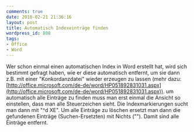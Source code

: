 ```yaml
---
comments: true
date: 2010-02-21 21:36:16
layout: post
title: Automatisch Indexeinträge finden
wordpress_id: 808
tags:
- Office
- Word
---
```


Wer schon einmal einen automatischen Index in Word erstellt hat, wird sich bestimmt gefragt haben, wie er diese automatisch entfernt, um sie dann z.B. mit einer "Konkordanzdatei" wieder erzeugen zu lassen (mehr dazu: [http://office.microsoft.com/de-de/word/HP051892831031.aspx](http://office.microsoft.com/de-de/word/HP051892831031.aspx)). um automatisch alle Einträge zu finden muss man erst einmal die Ansicht so einstellen, dass man alle Steuerzeichen sieht. Die Indexmarkierungen sucht man dann mit "^d XE". Um alle Einträge zu löschen ersetzt man dann die gefundenen Einträge (Suchen-Ersetzten) mit Nichts (""). Damit sind alle Einträge entfernt.

